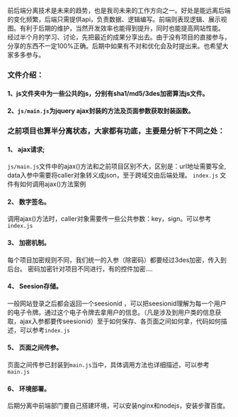 前后端分离技术是未来的趋势，也是我司未来的工作方向之一。好处是能远离后端的变化频繁，后端只需提供api，负责数据、逻辑编写。前端则表现逻辑、展示视图。有利于后期的维护，当然开发效率也能得到提升，同时也能提高网站性能。
经过半个月的学习、讨论，先把最近的成果分享出去。由于没有项目的直接参与，分享的东西不一定100%正确。后期中如果有不对和优化会及时提出来。也希望大家多多参与。
   
### 文件介绍：
#### 1、js文件夹中为一些公共的js，分别有sha1/md5/3des加密算法js文件。

#### 2、`js/main.js`为jquery ajax封装的方法及页面参数获取封装函数。

### 之前项目也算半分离状态，大家都有功底，主要是分析下不同之处：

#### 1、	ajax请求;
`js/main.js`文件中的ajax()方法和之前项目区别不大，区别是：url地址需要写全, data入参中需要将caller对象转义成json，至于跨域交由后端处理。
`index.js` 文件有如何调用ajax()方法案例
#### 2、	数字签名。
调用ajax()方法时，caller对象需要传一些公共参数：key，sign。可以参考`index.js`
#### 3、	加密机制。
每个项目加密规则不同，我们统一的入参（除密码）都要经过3des加密，传入到后台。
密码加密针对项目不同进行，有的控件加密….
#### 4、	Seesion存储。
一般网站登录之后都会返回一个seesionid ，可以把seesionid理解为每一个用户的电子令牌。通过这个电子令牌去拿用户的信息。（凡是涉及到用户类的信息获取，ajax入参都要传seesionid）至于如何保存、各页面之间如何拿，代码如何描述，可以参考`index.js`
#### 5、	页面之间传参。
页面之间传参已封装到`main.js`当中，具体调用方法也详细描述，可以参考`main.js`
#### 6、	环境部署。
后期分离中前端部门要自己搭建环境，可以安装nginx和nodejs，安装步骤百度。
